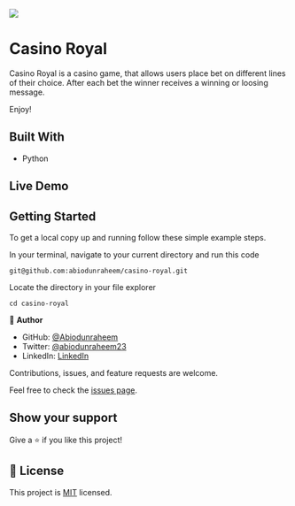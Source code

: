 ![](https://img.shields.io/badge/Microverse-blueviolet)

# Casino Royal

Casino Royal is a casino game, that allows users place bet on different lines of their choice. After each bet the winner receives a winning or loosing message.

Enjoy!

## Built With

- Python

## Live Demo

## Getting Started
To get a local copy up and running follow these simple example steps.

In your terminal, navigate to your current directory and run this code

`git@github.com:abiodunraheem/casino-royal.git`

Locate the directory in your file explorer

`cd casino-royal`

👤 **Author**
- GitHub: [@Abiodunraheem](https://github.com/Abiodunraheem)
- Twitter: [@abiodunraheem23](https://twitter.com/abiodunraheem23)
- LinkedIn: [LinkedIn](https://www.linkedin.com/in/abiodun-raheem)

Contributions, issues, and feature requests are welcome.

Feel free to check the [issues page](https://github.com/abiodunraheem/casino-royal/issues).


## Show your support

Give a ⭐️ if you like this project!
## 📝 License

This project is [MIT](./MIT.md) licensed.
